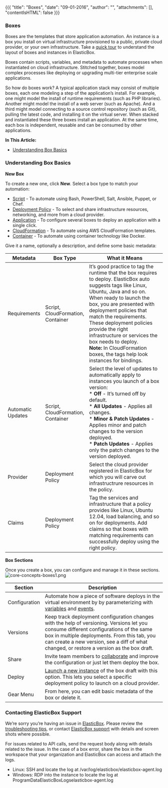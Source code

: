 {{{
"title": "Boxes",
"date": "09-01-2016",
"author": "",
"attachments": [],
"contentIsHTML": false
}}}

### Boxes

Boxes are the templates that store application automation. An instance is a box you install on virtual infrastructure provisioned to a public, private cloud provider, or your own infrastructure. Take a [quick tour](https://www.ctl.io/knowledge-base/ElasticBox/login-and-quick-tour.md/#tour) to understand the layout of boxes and instances in ElasticBox.

Boxes contain scripts, variables, and metadata to automate processes when instantiated on cloud infrastructure. Stitched together, boxes model complex processes like deploying or upgrading multi-tier enterprise scale applications.

So how do boxes work? A typical application stack may consist of multiple boxes, each one modeling a step of the application’s install. For example, one might model the install of runtime requirements (such as PHP libraries). Another might model the install of a web server (such as Apache). And a third might model connecting to a source control repository (such as Git), pulling the latest code, and installing it on the virtual server. When stacked and instantiated these three boxes install an application. At the same time, each box is independent, reusable and can be consumed by other applications.

**In This Article:**

* [Understanding Box Basics](https://www.ctl.io/knowledge-base/ElasticBox/boxes.md/#understanding-box-basics)

### Understanding Box Basics

**New Box**

To create a new one, click **New**. Select a box type to match your automation:
* [Script](https://www.ctl.io/knowledge-base/ElasticBox/script-box.md/) - To automate using Bash, PowerShell, Salt, Ansible, Puppet, or Chef.
* [Deployment Policy](https://www.ctl.io/knowledge-base/ElasticBox/deploymentpolicy-box.md/) - To select and share infrastructure resources, networking, and more from a cloud provider.
* [Application](https://www.ctl.io/knowledge-base/ElasticBox/application-box.md/) - To configure several boxes to deploy an application with a single click.
* [CloudFormation](https://www.ctl.io/knowledge-base/ElasticBox/cloudformation-box.md/) - To automate using AWS CloudFormation templates.
* [Container](https://www.ctl.io/knowledge-base/ElasticBox/docker-container-service.md/) - To automate using container technology like Docker.

Give it a name, optionally a description, and define some basic metadata:

| Metadata | Box Type | What it Means |
|--------------|--------------|---------------------|
| Requirements | Script,<br> CloudFormation,<br> Container | It’s good practice to tag the runtime that the box requires to deploy. ElasticBox auto suggests tags like Linux, Ubuntu, Java and so on. When ready to launch the box, you are presented with deployment policies that match the requirements. These deployment policies provide the right infrastructure or services the box needs to deploy.<br>**Note:** In CloudFormation boxes, the tags help look instances for bindings. |
| Automatic<br>Updates | Script,<br>CloudFormation,<br>Container | Select the level of updates to automatically apply to instances you launch of a box version:<br>* **Off** - It’s turned off by default.<br>* **All Updates** - Applies all changes.<br>* **Minor & Patch Updates** - Applies minor and patch changes to the version deployed.<br>* **Patch Updates** - Applies only the patch changes to the version deployed. |
| Provider | Deployment<br>Policy | Select the cloud provider registered in ElasticBox for which you will carve out infrastructrure resources in the policy. |
| Claims | Deployment<br>Policy | Tag the services and infrastructure that a policy provides like Linux, Ubuntu 12.04, load balancing, and so on for deployments. Add claims so that boxes with matching requirements can successfully deploy using the right policy. |

**Box Sections**

Once you create a box, you can configure and manage it in these sections.
![core-concepts-boxes1.png](../images/ElasticBox/core-concepts-boxes1.png)

| Section | Description |
|------------|----------------|
| Configuration | Automate how a piece of software deploys in the virtual environment by by parameterizing with [variables](https://www.ctl.io/knowledge-base/ElasticBox/parameterizing-boxes-with-variables.md/) and [events](https://www.ctl.io/knowledge-base/ElasticBox/start-stop-and-upgrade-boxes.md/). |
| Versions | Keep track deployment configuration changes with the help of versioning. Versions let you consume different configurations of the same box in multiple deployments. From this tab, you can create a new version, see a diff of what changed, or restore a version as the box draft. |
| Share | Invite team members to [collaborate](https://www.ctl.io/knowledge-base/ElasticBox/workspaces-and-collaboration.md/) and improve the configuration or just let them deploy the box. |
| Deploy | [Launch a new instance](https://www.ctl.io/knowledge-base/ElasticBox/deploying-managing-instances.md/) of the box draft with this option. This lets you select a specific deployment policy to launch on a cloud provider. |
| Gear Menu | From here, you can edit basic metadata of the box or delete it. |

### Contacting ElasticBox Support

We’re sorry you’re having an issue in [ElasticBox](https://www.ctl.io/elasticbox/). Please review the [troubleshooting tips](https://elasticbox.com/documentation/troubleshooting/troubleshooting-tips/), or contact [ElasticBox support](mailto:support@elasticbox.com) with details and screen shots where possible.

For issues related to API calls, send the request body along with details related to the issue. In the case of a box error, share the box in the workspace that your organization and ElasticBox can access and attach the logs.
* Linux: SSH and locate the log at /var/log/elasticbox/elasticbox-agent.log
* Windows: RDP into the instance to locate the log at ProgramDataElasticBoxLogselasticbox-agent.log
